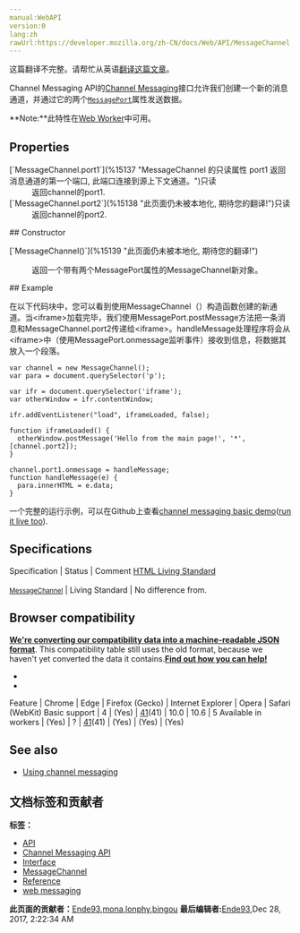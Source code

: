 ```yaml
---
manual:WebAPI
version:0
lang:zh
rawUrl:https://developer.mozilla.org/zh-CN/docs/Web/API/MessageChannel
---
```




这篇翻译不完整。请帮忙从英语[翻译这篇文章](%15136 "")。






Channel Messaging API的[Channel Messaging](%10754 "")接口允许我们创建一个新的消息通道，并通过它的两个[`MessagePort`](%2906 "The MessagePort interface of the Channel Messaging API represents one of the two ports of a MessageChannel, allowing sending of messages from one port and listening out for them arriving at the other.")属性发送数据。

**Note:**此特性在[Web Worker](%5173 "")中可用。

## Properties<a name="Properties"></a>
<dl><dt>[`MessageChannel.port1`](%15137 "MessageChannel 的只读属性 port1 返回消息通道的第一个端口, 此端口连接到源上下文通道。")只读</dt><dd>返回channel的port1.</dd><dt>[`MessageChannel.port2`](%15138 "此页面仍未被本地化, 期待您的翻译!")只读</dt><dd>返回channel的port2.</dd></dl>
## Constructor<a name="Constructor"></a>
<dl><dt>[`MessageChannel()`](%15139 "此页面仍未被本地化, 期待您的翻译!")</dt><dd>

返回一个带有两个MessagePort属性的MessageChannel新对象。

</dd></dl>
## Example<a name="Example"></a>


在以下代码块中，您可以看到使用MessageChannel（）构造函数创建的新通道。当&lt;iframe&gt;加载完毕，我们使用MessagePort.postMessage方法把一条消息和MessageChannel.port2传递给&lt;iframe&gt;。handleMessage处理程序将会从&lt;iframe&gt;中（使用MessagePort.onmessage监听事件）接收到信息，将数据其放入一个段落。


```
var channel = new MessageChannel();
var para = document.querySelector('p');
    
var ifr = document.querySelector('iframe');
var otherWindow = ifr.contentWindow;

ifr.addEventListener("load", iframeLoaded, false);
    
function iframeLoaded() {
  otherWindow.postMessage('Hello from the main page!', '*', [channel.port2]);
}

channel.port1.onmessage = handleMessage;
function handleMessage(e) {
  para.innerHTML = e.data;
}
```


一个完整的运行示例，可以在Github上查看[channel messaging basic demo](%15140 "")([run it live too](%15141 "")).


## Specifications<a name="Specifications"></a>
Specification | Status | Comment 
[HTML Living Standard<br></br><small>MessageChannel</small>](%15142 "") | Living Standard | No difference from. 


## Browser compatibility<a name="Browser_compatibility"></a>


**[We&#39;re converting our compatibility data into a machine-readable JSON format](%3344 "")**. This compatibility table still uses the old format, because we haven&#39;t yet converted the data it contains.**[Find out how you can help!](%3392 "")**


* 
* 
Feature | Chrome | Edge | Firefox (Gecko) | Internet Explorer | Opera | Safari (WebKit) 
Basic support | 4 | (Yes) | [41](%4735 "Released on 2015-09-22.")(41) | 10.0 | 10.6 | 5 
Available in workers | (Yes) | ? | [41](%4735 "Released on 2015-09-22.")(41) | (Yes) | (Yes) | (Yes) 





## See also<a name="See_also"></a>

* [Using channel messaging](%15143 "")



## 文档标签和贡献者
**标签：**
* [API](%50 "")
* [Channel Messaging API](%15144 "")
* [Interface](%3380 "")
* [MessageChannel](%15145 "")
* [Reference](%3381 "")
* [web messaging](%15146 "")

**此页面的贡献者：**[Ende93](%130 ""),[mona](%15147 ""),[lonphy](%15148 ""),[bingou](%15149 "")
**最后编辑者:**[Ende93](%130 ""),<time>Dec 28, 2017, 2:22:34 AM</time>


